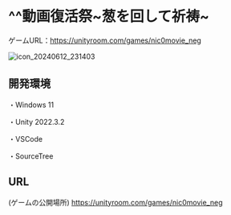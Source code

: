 # ^^動画復活祭\~葱を回して祈祷\~ 
ゲームURL：https://unityroom.com/games/nic0movie_neg

![icon_20240612_231403](https://github.com/user-attachments/assets/0181a338-689b-4499-874a-ca575d3d9af6)

## 開発環境
・Windows 11

・Unity 2022.3.2

・VSCode

・SourceTree

## URL
(ゲームの公開場所)
https://unityroom.com/games/nic0movie_neg
